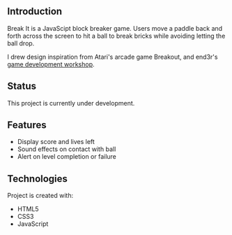 ## Introduction

Break It is a JavaScipt block breaker game. Users move a paddle back
and forth across the screen to hit a ball to break bricks while avoiding letting the ball drop.

I drew design inspiration from Atari's arcade game Breakout, and
end3r's [game development workshop](https://github.com/end3r/Gamedev-Canvas-workshop/blob/gh-pages/lesson10.html).

## Status

This project is currently under development.

## Features

- Display score and lives left
- Sound effects on contact with ball
- Alert on level completion or failure

## Technologies

Project is created with:

- HTML5
- CSS3
- JavaScript
